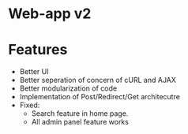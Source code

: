 # Web-app v2

# Features
- Better UI
- Better seperation of concern of cURL and AJAX
- Better modularization of code
- Implementation of Post/Redirect/Get architecutre
- Fixed:
  - Search feature in home page.
  - All admin panel feature works
  